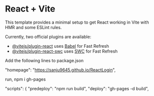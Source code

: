 # React + Vite

This template provides a minimal setup to get React working in Vite with HMR and some ESLint rules.

Currently, two official plugins are available:

- [@vitejs/plugin-react](https://github.com/vitejs/vite-plugin-react/blob/main/packages/plugin-react/README.md) uses [Babel](https://babeljs.io/) for Fast Refresh
- [@vitejs/plugin-react-swc](https://github.com/vitejs/vite-plugin-react-swc) uses [SWC](https://swc.rs/) for Fast Refresh



Add the following lines to package.json

  "homepage": "https://sanju9645.github.io/ReactLogin",

run, npm i gh-pages


  "scripts": {
    "predeploy": "npm run build",
    "deploy": "gh-pages -d build",